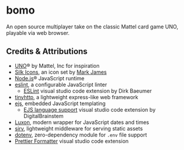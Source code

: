 # bomo

An open source multiplayer take on the classic Mattel card game UNO, playable via web browser.

<!--
Features include a lobby browser, private lobbies, control over gameplay mechanics, per game chat, login via oauth, and a documented API.

To play, visit the public server at <url>, or setup your own.

## Install

## Documentation

See <url> or the /docs/ folder
-->

## Credits & Attributions

- [UNO](https://www.mattelgames.com/en-us/cards/uno)® by Mattel, Inc for inspiration
- [Silk Icons](http://www.famfamfam.com/lab/icons/silk/), an icon set by [Mark James](https://github.com/markjames/)
- [Node.js](https://nodejs.org)® JavaScript runtime
- [eslint](https://eslint.org/), a configurable JavaScript linter
  - [ESLint](https://marketplace.visualstudio.com/items?itemName=dbaeumer.vscode-eslint) visual studio code extension by Dirk Baeumer
- [tinyhttp](https://tinyhttp.v1rtl.site), a lightweight express-like web framework
- [ejs](https://ejs.co), embedded JavaScript templating
  - [EJS language support](https://marketplace.visualstudio.com/items?itemName=DigitalBrainstem.javascript-ejs-support) visual studio code extension by DigitalBrainstem
- [Luxon](https://moment.github.io/luxon/), modern wrapper for JavaScript dates and times
- [sirv](https://www.npmjs.com/package/sirv), lightweight middleware for serving static assets
- [dotenv](https://www.npmjs.com/package/dotenv), zero-dependency module for `.env` file support
- [Prettier Formatter](https://marketplace.visualstudio.com/items?itemName=esbenp.prettier-vscode) visual studio code extension
